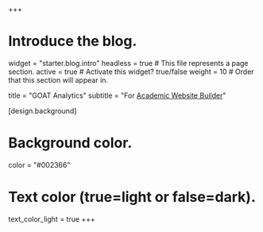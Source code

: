 +++
# Introduce the blog.
widget = "starter.blog.intro"
headless = true  # This file represents a page section.
active = true  # Activate this widget? true/false
weight = 10  # Order that this section will appear in.

title = "GOAT Analytics"
subtitle = "For [Academic Website Builder](https://sourcethemes.com/academic/)"

[design.background]
  # Background color.
  color = "#002366"

  # Text color (true=light or false=dark).
  text_color_light = true
+++
